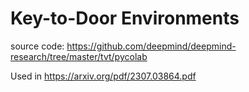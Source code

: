 # Key-to-Door Environments
source code: https://github.com/deepmind/deepmind-research/tree/master/tvt/pycolab

Used in https://arxiv.org/pdf/2307.03864.pdf
